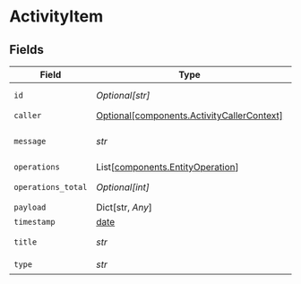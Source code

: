 # ActivityItem


## Fields

| Field                                                                                      | Type                                                                                       | Required                                                                                   | Description                                                                                | Example                                                                                    |
| ------------------------------------------------------------------------------------------ | ------------------------------------------------------------------------------------------ | ------------------------------------------------------------------------------------------ | ------------------------------------------------------------------------------------------ | ------------------------------------------------------------------------------------------ |
| `id`                                                                                       | *Optional[str]*                                                                            | :heavy_minus_sign:                                                                         | See https://github.com/ulid/spec                                                           | 01F130Q52Q6MWSNS8N2AVXV4JN                                                                 |
| `caller`                                                                                   | [Optional[components.ActivityCallerContext]](../../models/shared/activitycallercontext.md) | :heavy_minus_sign:                                                                         | N/A                                                                                        |                                                                                            |
| `message`                                                                                  | *str*                                                                                      | :heavy_check_mark:                                                                         | Message for activity. Supports handlebars syntax.                                          | {{caller}} did something with {{entity payload.entity.id}}.                                |
| `operations`                                                                               | List[[components.EntityOperation](../../models/shared/entityoperation.md)]                 | :heavy_minus_sign:                                                                         | N/A                                                                                        |                                                                                            |
| `operations_total`                                                                         | *Optional[int]*                                                                            | :heavy_minus_sign:                                                                         | Count of total operations attached to this activity                                        | 1                                                                                          |
| `payload`                                                                                  | Dict[str, *Any*]                                                                           | :heavy_minus_sign:                                                                         | N/A                                                                                        | [object Object]                                                                            |
| `timestamp`                                                                                | [date](https://docs.python.org/3/library/datetime.html#date-objects)                       | :heavy_minus_sign:                                                                         | N/A                                                                                        |                                                                                            |
| `title`                                                                                    | *str*                                                                                      | :heavy_check_mark:                                                                         | Title for activity. Supports handlebars syntax.                                            | My custom activity                                                                         |
| `type`                                                                                     | *str*                                                                                      | :heavy_check_mark:                                                                         | N/A                                                                                        | MyCustomActivity                                                                           |